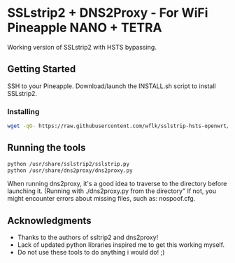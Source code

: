 # SSLstrip2 + DNS2Proxy - For WiFi Pineapple NANO + TETRA

Working version of SSLstrip2 with HSTS bypassing.

## Getting Started

SSH to your Pineapple. Download/launch the INSTALL.sh script to install SSLstrip2.

### Installing

```bash
wget -qO- https://raw.githubusercontent.com/wflk/sslstrip-hsts-openwrt/master/INSTALL.sh | bash -s -- -v -v
```

## Running the tools

```bash
python /usr/share/sslstrip2/sslstrip.py
python /usr/share/dns2proxy/dns2proxy.py
```

When running dns2proxy, it's a good idea to traverse to the directory before launching it. (Running with ./dns2proxy.py from the directory" 
If not, you might encounter errors about missing files, such as: nospoof.cfg.

## Acknowledgments

* Thanks to the authors of ssltrip2 and dns2proxy!
* Lack of updated python libraries inspired me to get this working myself.
* Do not use these tools to do anything i would do! ;)
